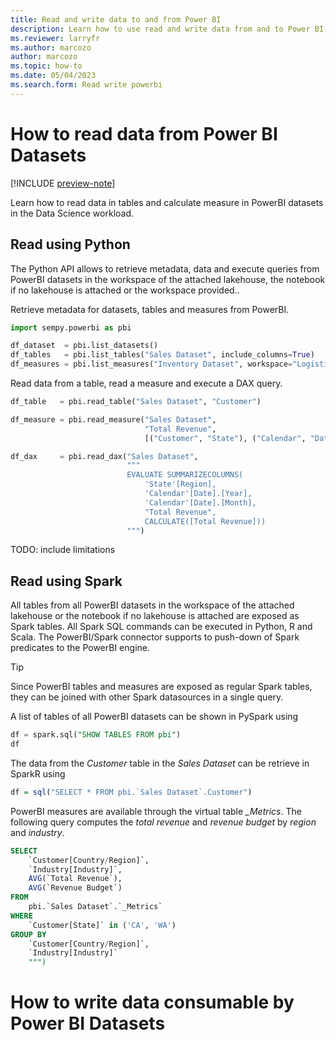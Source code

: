 ```yaml
---
title: Read and write data to and from Power BI
description: Learn how to use read and write data from and to Power BI in the Data Science workload.
ms.reviewer: larryfr
ms.author: marcozo
author: marcozo
ms.topic: how-to
ms.date: 05/04/2023
ms.search.form: Read write powerbi
---
```


# How to read data from Power BI Datasets

[!INCLUDE [preview-note](../includes/preview-note.md)]

Learn how to read data in tables and calculate measure in PowerBI datasets in the Data Science workload.

## Read using Python

The Python API allows to retrieve metadata, data and execute queries from PowerBI datasets in the workspace of the attached lakehouse, the notebook if no lakehouse is attached or the workspace provided..

Retrieve metadata for datasets, tables and measures from PowerBI.

```python
import sempy.powerbi as pbi

df_dataset  = pbi.list_datasets()
df_tables   = pbi.list_tables("Sales Dataset", include_columns=True)
df_measures = pbi.list_measures("Inventory Dataset", workspace="Logistics Workspace")
```

Read data from a table, read a measure and execute a DAX query.

```python
df_table   = pbi.read_table("Sales Dataset", "Customer")

df_measure = pbi.read_measure("Sales Dataset",
                              "Total Revenue",
                              [("Customer", "State"), ("Calendar", "Date")]

df_dax     = pbi.read_dax("Sales Dataset",
                          """
                          EVALUATE SUMMARIZECOLUMNS(
                              'State'[Region],
                              'Calendar'[Date].[Year],
                              'Calendar'[Date].[Month],
                              "Total Revenue",
                              CALCULATE([Total Revenue]))
                          """)
```

TODO: include limitations

## Read using Spark

All tables from all PowerBI datasets in the workspace of the attached lakehouse or the notebook if no lakehouse is attached are exposed as Spark tables. All Spark SQL commands can be executed in Python, R and Scala.
The PowerBI/Spark connector supports to push-down of Spark predicates to the PowerBI engine.

> [!TIP]
> Since PowerBI tables and measures are exposed as regular Spark tables, they can be joined with other Spark datasources in a single query.

A list of tables of all PowerBI datasets can be shown in PySpark using

```sql
df = spark.sql("SHOW TABLES FROM pbi")
df
```

The data from the *Customer* table in the *Sales Dataset* can be retrieve in SparkR using

```R
df = sql("SELECT * FROM pbi.`Sales Dataset`.Customer")
```

PowerBI measures are available through the virtual table *_Metrics*. The following query computes the *total revenue* and *revenue budget* by *region* and *industry*.

```sql
SELECT
    `Customer[Country/Region]`,
    `Industry[Industry]`,
    AVG(`Total Revenue`),
    AVG(`Revenue Budget`)
FROM
    pbi.`Sales Dataset`.`_Metrics`
WHERE
    `Customer[State]` in ('CA', 'WA')
GROUP BY
    `Customer[Country/Region]`,
    `Industry[Industry]`
    """)
```

# How to write data consumable by Power BI Datasets